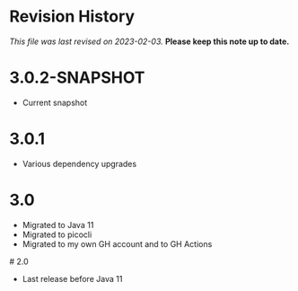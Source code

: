 # Revision History

*This file was last revised on 2023-02-03.* **Please keep this note up to date.**

# 3.0.2-SNAPSHOT
* Current snapshot

# 3.0.1
* Various dependency upgrades

# 3.0
* Migrated to Java 11
* Migrated to picocli
* Migrated to my own GH account and to GH Actions

# 2.0 
* Last release before Java 11
